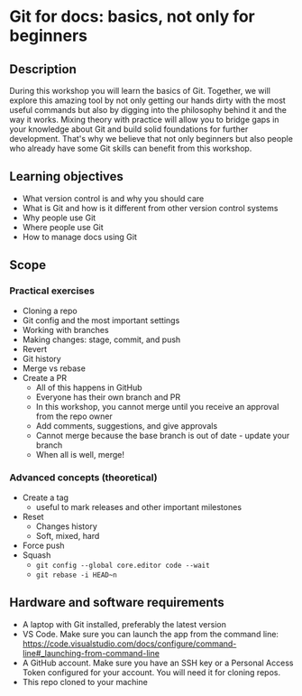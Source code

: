 # Git for docs: basics, not only for beginners

## Description

During this workshop you will learn the basics of Git. Together, we will explore
this amazing tool by not only getting our hands dirty with the most useful
commands but also by digging into the philosophy behind it and the way it works.
Mixing theory with practice will allow you to bridge gaps in your knowledge
about Git and build solid foundations for further development. That's why we
believe that not only beginners but also people who already have some Git skills
can benefit from this workshop.

## Learning objectives

- What version control is and why you should care
- What is Git and how is it different from other version control systems
- Why people use Git
- Where people use Git
- How to manage docs using Git

## Scope

### Practical exercises

- Cloning a repo
- Git config and the most important settings
- Working with branches
- Making changes: stage, commit, and push
- Revert
- Git history
- Merge vs rebase
- Create a PR
  - All of this happens in GitHub
  - Everyone has their own branch and PR
  - In this workshop, you cannot merge until you receive an approval from the
    repo owner
  - Add comments, suggestions, and give approvals
  - Cannot merge because the base branch is out of date - update your branch
  - When all is well, merge!

### Advanced concepts (theoretical)

- Create a tag
  - useful to mark releases and other important milestones
- Reset
  - Changes history
  - Soft, mixed, hard
- Force push
- Squash
  - `git config --global core.editor code --wait`
  - `git rebase -i HEAD~n`

## Hardware and software requirements

- A laptop with Git installed, preferably the latest version
- VS Code. Make sure you can launch the app from the command line:
  https://code.visualstudio.com/docs/configure/command-line#_launching-from-command-line
- A GitHub account. Make sure you have an SSH key or a Personal Access Token
  configured for your account. You will need it for cloning repos.
- This repo cloned to your machine
